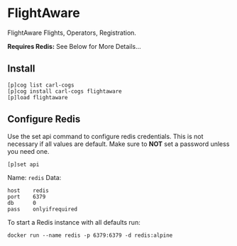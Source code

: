 # FlightAware

FlightAware Flights, Operators, Registration.

**Requires Redis:** See Below for More Details...

## Install

```
[p]cog list carl-cogs
[p]cog install carl-cogs flightaware
[p]load flightaware
```

## Configure Redis

Use the set api command to configure redis credentials.
This is not necessary if all values are default.
Make sure to **NOT** set a password unless you need one.

```text
[p]set api
```

Name: `redis`
Data:
```text
host    redis
port    6379
db      0
pass    onlyifrequired
```

To start a Redis instance with all defaults run:
```
docker run --name redis -p 6379:6379 -d redis:alpine
```